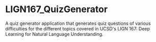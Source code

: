# LIGN167_QuizGenerator
A quiz generator application that generates quiz questions of various difficulties for the different topics covered in UCSD's LIGN 167: Deep Learning for Natural Language Understanding.

